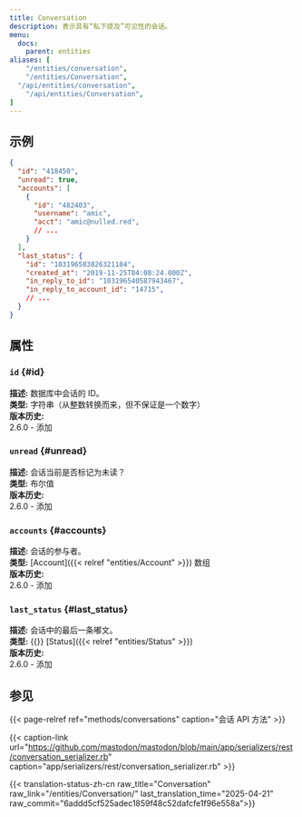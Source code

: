 ```yaml
---
title: Conversation
description: 表示具有“私下提及”可见性的会话。
menu:
  docs:
    parent: entities
aliases: [
	"/entities/conversation",
	"/entities/Conversation",
  "/api/entities/conversation",
	"/api/entities/Conversation",
]
---
```


## 示例

```json
{
  "id": "418450",
  "unread": true,
  "accounts": [
    {
      "id": "482403",
      "username": "amic",
      "acct": "amic@nulled.red",
      // ...
    }
  ],
  "last_status": {
    "id": "103196583826321184",
    "created_at": "2019-11-25T04:08:24.000Z",
    "in_reply_to_id": "103196540587943467",
    "in_reply_to_account_id": "14715",
    // ...
  }
}
```

## 属性

### `id` {#id}

**描述:** 数据库中会话的 ID。\
**类型:** 字符串（从整数转换而来，但不保证是一个数字）\
**版本历史:**\
2.6.0 - 添加

### `unread` {#unread}

**描述:** 会话当前是否标记为未读？\
**类型:** 布尔值\
**版本历史:**\
2.6.0 - 添加

### `accounts` {#accounts}

**描述:** 会话的参与者。\
**类型:** [Account]({{< relref "entities/Account" >}}) 数组\
**版本历史:**\
2.6.0 - 添加

### `last_status` {#last_status}

**描述:** 会话中的最后一条嘟文。\
**类型:** {{<nullable>}} [Status]({{< relref "entities/Status" >}})\
**版本历史:**\
2.6.0 - 添加

## 参见

{{< page-relref ref="methods/conversations" caption="会话 API 方法" >}}

{{< caption-link url="https://github.com/mastodon/mastodon/blob/main/app/serializers/rest/conversation_serializer.rb" caption="app/serializers/rest/conversation_serializer.rb" >}}

{{< translation-status-zh-cn raw_title="Conversation" raw_link="/entities/Conversation/" last_translation_time="2025-04-21" raw_commit="6addd5cf525adec1859f48c52dafcfe1f96e558a">}}
